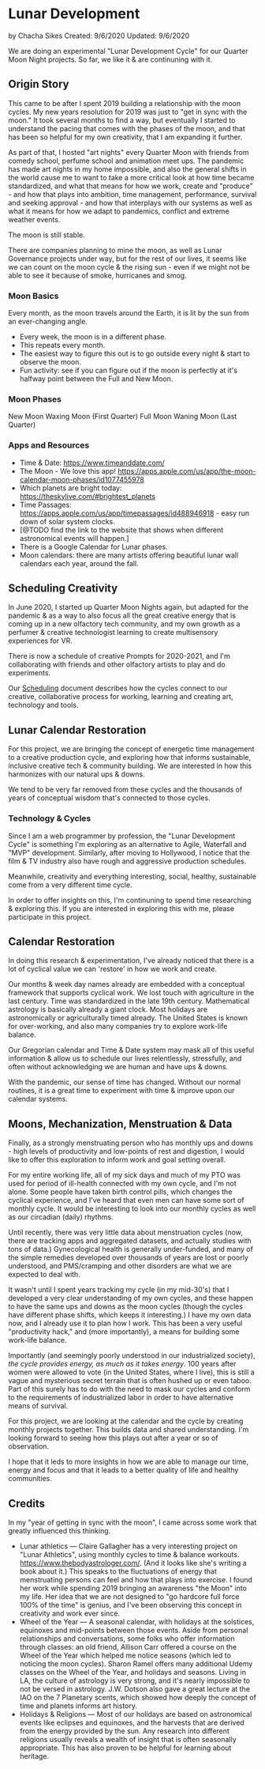 # Lunar Development
by Chacha Sikes
Created: 9/6/2020
Updated: 9/6/2020

We are doing an experimental "Lunar Development Cycle" for our Quarter Moon Night projects.
So far, we like it & are continuning with it.

## Origin Story
This came to be after I spent 2019 building a relationship with the moon cycles. My new years resolution for 2019 was just to "get in sync with the moon." It took several months to find a way, but eventually I started to understand the pacing that comes with the phases of the moon, and that has been so helpful for my own creativity, that I am expanding it further.

As part of that, I hosted "art nights" every Quarter Moon with friends from comedy school, perfume school and animation meet ups. The pandemic has made art nights in my home impossible, and also the general shifts in the world cause me to want to take a more critical look at how time became standardized, and what that means for how we work, create and "produce" - and how that plays into ambition, time management, performance, survival and seeking approval - and how that interplays with our systems as well as what it means for how we adapt to pandemics, conflict and extreme weather events.

The moon is still stable.

There are companies planning to mine the moon, as well as Lunar Governance projects under way, but for the rest of our lives, it seems like we can count on the moon cycle & the rising sun - even if we might not be able to see it because of smoke, hurricanes and smog.

### Moon Basics
Every month, as the moon travels around the Earth, it is lit by the sun from an ever-changing angle.
* Every week, the moon is in a different phase.
* This repeats every month.
* The easiest way to figure this out is to go outside every night & start to observe the moon.
* Fun activity: see if you can figure out if the moon is perfectly at it's halfway point between the Full and New Moon.

### Moon Phases
New Moon
Waxing Moon (First Quarter)
Full Moon
Waning Moon (Last Quarter)

### Apps and Resources
* Time & Date: https://www.timeanddate.com/
* The Moon - We love this app! https://apps.apple.com/us/app/the-moon-calendar-moon-phases/id1077455978
* Which planets are bright today: https://theskylive.com/#brightest_planets
* Time Passages: https://apps.apple.com/us/app/timepassages/id488946918 - easy run down of solar system clocks.
* [@TODO find the link to the website that shows when different astronomical events will happen.]
* There is a Google Calendar for Lunar phases.
* Moon calendars: there are many artists offering beautiful lunar wall calendars each year, around the fall.

## Scheduling Creativity
In June 2020, I started up Quarter Moon Nights again, but adapted for the pandemic & as a way to also focus all the great creative energy that is coming up in a new olfactory tech community, and my own growth as a perfumer & creative technologist learning to create multisensory experiences for VR.

There is now a schedule of creative Prompts for 2020-2021, and I'm collaborating with friends and other olfactory artists to play and do experiments.

Our [Scheduling](Scheduling.md) document describes how the cycles connect to our creative, collaborative process for working, learning and creating art, technology and tools.

## Lunar Calendar Restoration
For this project, we are bringing the concept of energetic time management to a creative production cycle, and exploring how that informs sustainable, inclusive creative tech & community building. We are interested in how this harmonizes with our natural ups & downs.

We tend to be very far removed from these cycles and the thousands of years of conceptual wisdom that's connected to those cycles.

### Technology & Cycles
Since I am a web programmer by profession, the "Lunar Development Cycle" is something I'm exploring as an alternative to Agile, Waterfall and "MVP" development. Similarly, after moving to Hollywood, I notice that the film & TV industry also have rough and aggressive production schedules.

Meanwhile, creativity and everything interesting, social, healthy, sustainable come from a very different time cycle.

In order to offer insights on this, I'm continuning to spend time researching & exploring this. If you are interested in exploring this with me, please participate in this project.

## Calendar Restoration
In doing this research & experimentation, I've already noticed that there is a lot of cyclical value we can 'restore' in how we work and create.

Our months & week day names already are embedded with a conceptual framework that supports cyclical work.
We lost touch with agriculture in the last century.
Time was standardized in the late 19th century.
Mathematical astrology is basically already a giant clock.
Most holidays are astronomically or agriculturally timed already.
The United States is known for over-working, and also many companies try to explore work-life balance.

Our Gregorian calendar and Time & Date system may mask all of this useful information & allow us to schedule our lives relentlessly, stressfully, and often without acknowledging we are human and have ups & downs.

With the pandemic, our sense of time has changed.
Without our normal routines, it is a great time to experiment with time & improve upon our calendar systems.

## Moons, Mechanization, Menstruation & Data
Finally, as a strongly menstruating person who has monthly ups and downs - high levels of productivity and low-points of rest and digestion, I would like to offer this exploration to inform work and goal setting overall.

For my entire working life, all of my sick days and much of my PTO was used for period of ill-health connected with my own cycle, and I'm not alone. Some people have taken birth control pills, which changes the cyclical experience, and I've heard that even men can have some sort of monthly cycle. It would be interesting to look into our monthly cycles as well as our circadian (daily) rhythms.

Until recently, there was very little data about menstruation cycles (now, there are tracking apps and aggregated datasets, and actually studies with tons of data.) Gynecological health is generally under-funded, and many of the simple remedies developed over thousands of years are lost or poorly understood, and PMS/cramping and other disorders are what we are expected to deal with.

It wasn't until I spent years tracking my cycle (in my mid-30's) that I developed a very clear understanding of my own cycles, and these happen to have the same ups and downs as the moon cycles (though the cycles have different phase shifts, which keeps it interesting.) I have my own data now, and I already use it to plan how I work. This has been a very useful "productivity hack," and (more importantly), a means for building some work-life balance.

Importantly (and seemingly poorly understood in our industrialized society), *the cycle provides energy, as much as it takes energy*. 100 years after women were allowed to vote (in the United States, where I live), this is still a vague and mysterious secret terrain that is often hushed up or even taboo. Part of this surely has to do with the need to mask our cycles and conform to the requirements of industrialized labor in order to have alternative means of survival.

For this project, we are looking at the calendar and the cycle by creating monthly projects together. This builds data and shared understanding. I'm looking forward to seeing how this plays out after a year or so of observation.

I hope that it leds to more insights in how we are able to manage our time, energy and focus and that it leads to a better quality of life and healthy communities.

## Credits
In my "year of getting in sync with the moon", I came across some work that greatly influenced this thinking.

* Lunar athletics — Claire Gallagher has a very interesting project on "Lunar Athletics", using monthly cycles to time & balance workouts. https://www.thebodyastrologer.com/. (And it looks like she's writing a book about it.) This speaks to the fluctuations of energy that menstruating persons can feel and how that plays into exercise. I found her work while spending 2019 bringing an awareness "the Moon" into my life. Her idea that we are not designed to "go hardcore full force 100% of the time" is genius, and I've been observing this concept in creativity and work ever since.
* Wheel of the Year — A seasonal calendar, with holidays at the solstices, equinoxes and mid-points between those events. Aside from personal relationships and conversations, some folks who offer information through classes: an old friend, Allison Carr offered a course on the Wheel of the Year which helped me notice seasons (which led to noticing the moon cycles). Sharon Ramel offers many additional Udemy classes on the Wheel of the Year, and holidays and seasons. Living in LA, the culture of astrology is very strong, and it's nearly impossible to not be versed in astrology. J.W. Dotson also gave a great lecture at the IAO on the 7 Planetary scents, which showed how deeply the concept of time and planets informs art history.
* Holidays & Religions — Most of our holidays are based on astronomical events like eclipses and equinoxes, and the harvests that are derived from the energy provided by the sun. Any research into different religions usually reveals a wealth of insight that is often seasonally appropriate. This has also proven to be helpful for learning about heritage.
